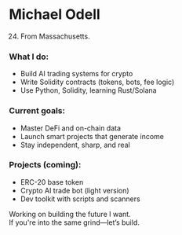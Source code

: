  # Michael Odell

24. From Massachusetts. 

### What I do:
- Build AI trading systems for crypto
- Write Solidity contracts (tokens, bots, fee logic)
- Use Python, Solidity, learning Rust/Solana

### Current goals:
- Master DeFi and on-chain data
- Launch smart projects that generate income
- Stay independent, sharp, and real

### Projects (coming):
- ERC-20 base token  
- Crypto AI trade bot (light version)  
- Dev toolkit with scripts and scanners

Working on building the future I want.  
If you're into the same grind—let’s build.
